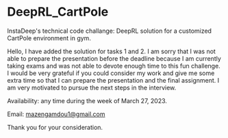 # DeepRL_CartPole
InstaDeep's technical code challange: DeepRL solution for a customized CartPole environment in gym.

Hello, I have added the solution for tasks 1 and 2. I am sorry that I was not able to prepare the presentation before the deadline because I am currently taking exams and was not able to devote enough time to this fun challenge. I would be very grateful if you could consider my work and give me some extra time so that I can prepare the presentation and the final assignment. I am very motivated to pursue the next steps in the interview. 

Availability: any time during the week of March 27, 2023.

Email: mazengamdou1@gmail.com

Thank you for your consideration.
